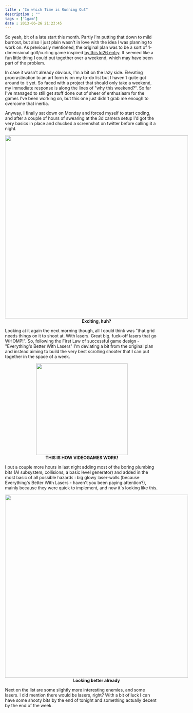 ```yaml
---
title : "In which Time is Running Out"
description : ""
tags : ["1gam"]
date : 2013-06-26 21:23:45
---
```


So yeah, bit of a late start this month. Partly I'm putting that down to mild burnout, but also I just plain wasn't in love with the idea I was planning to work on. As previously mentioned, the original plan was to be a sort of 1-dimensional golf/curling game inspired <a href="http://www.ludumdare.com/compo/ludum-dare-26/?action=preview&uid=10718">by this ld26 entry</a>. It seemed like a fun little thing I could put together over a weekend, which may have been part of the problem.


In case it wasn't already obvious, I'm a bit on the lazy side. Elevating procrastination to an art form is on my to-do list but I haven't quite got around to it yet. So faced with a project that should only take a weekend, my immediate response is along the lines of "why this weekend?". So far I've managed to still get stuff done out of sheer of enthusiasm for the games I've been working on, but this one just didn't grab me enough to overcome that inertia.


Anyway, I finally sat down on Monday and forced myself to start coding, and after a couple of hours of swearing at the 3d camera setup I'd got the very basics in place and chucked a screenshot on twitter before calling it a night.


<div style="width:600px; margin-left:auto; margin-right:auto;">
<img style="display:inline-block; width:600px;" src="https://s3.amazonaws.com/beercave.co.uk/gameamonth2013/month6/pics/mg1_600.png"/>
<strong style="width:600px; display:inline-block; text-align:center">Exciting, huh?</strong>
</div>

Looking at it again the next morning though, all I could think was "that grid needs things on it to shoot at. With lasers. Great big, fuck-off lasers that go WHOMP!". So, following the First Law of successful game design - "Everything's Better With Lasers" I'm deviating a bit from the original plan and instead aiming to build the very best scrolling shooter that I can put together in the space of a week.

<!--more-->

<div style="width:300px; margin-left:auto; margin-right:auto;">
<img style="display:inline-block; width:300px;" src="https://s3.amazonaws.com/beercave.co.uk/blogpics/gamedev.png"/>
<strong style="width:300px; display:inline-block; text-align:center">THIS IS HOW VIDEOGAMES WORK!</strong>
</div>

I put a couple more hours in last night adding most of the boring plumbing bits (AI subsystem, collisions, a basic level generator) and added in the most basic of all possible hazards : big glowy laser-walls (because Everything's Better With Lasers - haven't you been paying attention?), mainly because they were quick to implement, and now it's looking like this.


<div style="width:600px; margin-left:auto; margin-right:auto;">
<img style="display:inline-block; width:600px;" src="https://s3.amazonaws.com/beercave.co.uk/gameamonth2013/month6/pics/mg6_600.png"/>
<strong style="width:600px; display:inline-block; text-align:center">Looking better already</strong>
</div>

Next on the list are some slightly more interesting enemies, and some lasers. I did mention there would be lasers, right? With a bit of luck I can have some shooty bits by the end of tonight and something actually decent by the end of the week.
